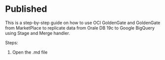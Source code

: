 # Published
This is a step-by-step guide on how to use OCI GoldenGate and GoldenGate from MarketPlace to replicate data from Orale DB 19c to Google BigQuery
using Stage and Merge handler.

Steps:
1) Open the .md file
